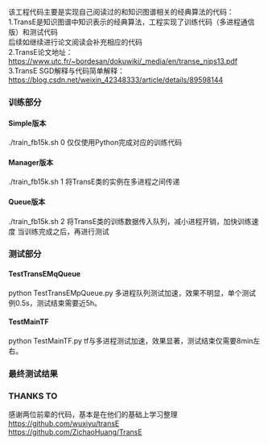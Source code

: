 该工程代码主要是实现自己阅读过的和知识图谱相关的经典算法的代码：  
1.TransE是知识图谱中知识表示的经典算法，工程实现了训练代码（多进程通信版）和测试代码  
后续如继续进行论文阅读会补充相应的代码  
2.TransE论文地址： https://www.utc.fr/~bordesan/dokuwiki/_media/en/transe_nips13.pdf  
3.TransE SGD解释与代码简单解释： https://blog.csdn.net/weixin_42348333/article/details/89598144  

### 训练部分
#### Simple版本
./train_fb15k.sh 0
仅仅使用Python完成对应的训练代码
#### Manager版本
./train_fb15k.sh 1
将TransE类的实例在多进程之间传递
#### Queue版本
./train_fb15k.sh 2
将TransE类的训练数据传入队列，减小进程开销，加快训练速度
当训练完成之后，再进行测试
### 测试部分
#### TestTransEMqQueue
python TestTransEMpQueue.py
多进程队列测试加速，效果不明显，单个测试例0.5s，测试结束需要近5h。
#### TestMainTF
 python TestMainTF.py
tf与多进程测试加速，效果显著，测试结束仅需要8min左右。
### 最终测试结果

### THANKS TO
感谢两位前辈的代码，基本是在他们的基础上学习整理  
https://github.com/wuxiyu/transE  
https://github.com/ZichaoHuang/TransE


